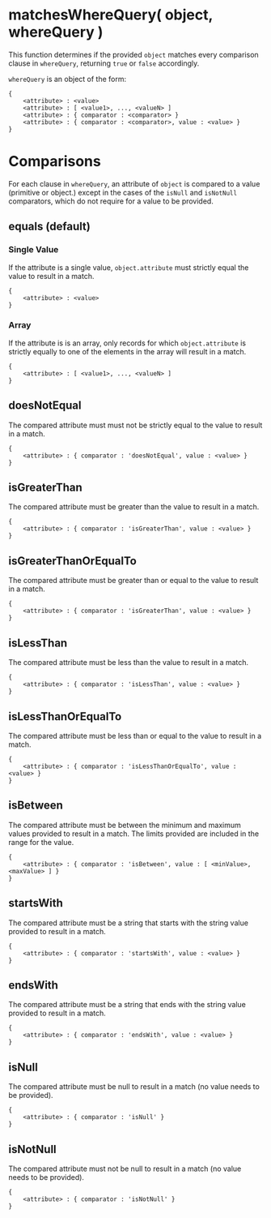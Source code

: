 # matchesWhereQuery( object, whereQuery )

This function determines if the provided `object` matches every comparison clause in `whereQuery`, returning `true` or `false` accordingly.

`whereQuery` is an object of the form:


```
{
	<attribute> : <value>
	<attribute> : [ <value1>, ..., <valueN> ]
	<attribute> : { comparator : <comparator> }
	<attribute> : { comparator : <comparator>, value : <value> }
}
```

# Comparisons
For each clause in `whereQuery`, an attribute of `object` is compared to a value (primitive or object.) except in the cases of the `isNull` and `isNotNull` comparators, which do not require for a value to be provided.

## equals (default)
### Single Value
If the attribute is a single value, `object.attribute` must strictly equal the value to result in a match.

```
{
	<attribute> : <value>
}
```

### Array
If the attribute is is an array, only records for which `object.attribute` is strictly equally to one of the elements in the array will result in a match.

```
{
	<attribute> : [ <value1>, ..., <valueN> ]
}
```

## doesNotEqual
The compared attribute must must not be strictly equal to the value to result in a match.

```
{
	<attribute> : { comparator : 'doesNotEqual', value : <value> }
}
```

## isGreaterThan
The compared attribute must be greater than the value to result in a match.
```
{
	<attribute> : { comparator : 'isGreaterThan', value : <value> }
}
```

## isGreaterThanOrEqualTo
The compared attribute must be greater than or equal to the value to result in a match.

```
{
	<attribute> : { comparator : 'isGreaterThan', value : <value> }
}
```

## isLessThan
The compared attribute must be less than the value to result in a match.

```
{
	<attribute> : { comparator : 'isLessThan', value : <value> }
}
```

## isLessThanOrEqualTo
The compared attribute must be less than or equal to the value to result in a match.
```
{
	<attribute> : { comparator : 'isLessThanOrEqualTo', value : <value> }
}
```

## isBetween
The compared attribute must be between the minimum and maximum values provided to result in a match. The limits provided are included in the range for the value. 

```
{
	<attribute> : { comparator : 'isBetween', value : [ <minValue>, <maxValue> ] }
}
```

## startsWith
The compared attribute must be a string that starts with the string value provided to result in a match.

```
{
	<attribute> : { comparator : 'startsWith', value : <value> }
}
```

## endsWith
The compared attribute must be a string that ends with the string value provided to result in a match.

```
{
	<attribute> : { comparator : 'endsWith', value : <value> }
}
```

## isNull
The compared attribute must be null to result in a match (no value needs to be provided).

```
{
	<attribute> : { comparator : 'isNull' }
}
```

## isNotNull
The compared attribute must not be null to result in a match (no value needs to be provided).

```
{
	<attribute> : { comparator : 'isNotNull' }
}
```